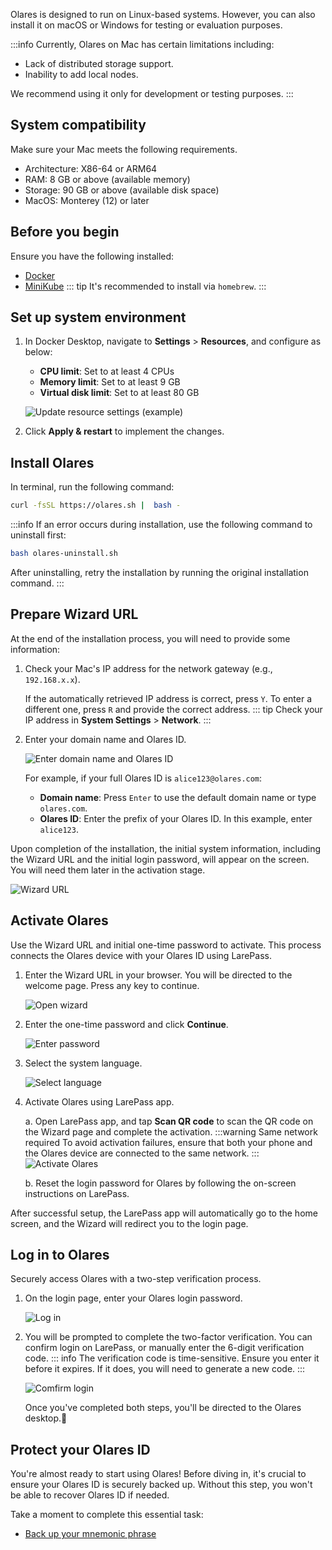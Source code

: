 

Olares is designed to run on Linux-based systems. However, you can also install it on macOS or Windows for testing or evaluation purposes.

:::info
Currently, Olares on Mac has certain limitations including:
- Lack of distributed storage support.
- Inability to add local nodes.

We recommend using it only for development or testing purposes.
:::
## System compatibility
Make sure your Mac meets the following requirements.
- Architecture: X86-64 or ARM64
- RAM: 8 GB or above (available memory)
- Storage: 90 GB or above (available disk space)
- MacOS: Monterey (12) or later

## Before you begin
Ensure you have the following installed:
- [Docker](https://www.docker.com/products/docker-desktop/)
- [MiniKube](https://minikube.sigs.k8s.io/docs/start/?arch=%2Fmacos%2Farm64%2Fstable%2Fhomebrew)
    ::: tip
    It's recommended to install via `homebrew`.
    :::

## Set up system environment
1. In Docker Desktop, navigate to **Settings** > **Resources**, and configure as below:
    - **CPU limit**: Set to at least 4 CPUs
    - **Memory limit**: Set to at least 9 GB
    - **Virtual disk limit**: Set to at least 80 GB

   ![Update resource settings (example)](/images/manual/get-started/docker-resources-settings.png)
2. Click **Apply & restart** to implement the changes.
## Install Olares
In terminal, run the following command:

 ```bash
 curl -fsSL https://olares.sh |  bash -
 ```
:::info
If an error occurs during installation, use the following command to uninstall first:
```bash
bash olares-uninstall.sh
```
After uninstalling, retry the installation by running the original installation command.
:::
## Prepare Wizard URL
At the end of the installation process, you will need to provide some information:
1. Check your Mac's IP address for the network gateway (e.g., `192.168.x.x`). 

   If the automatically retrieved IP address is correct, press `Y`. To enter a different one, press `R` and provide the correct address.
   ::: tip
   Check your IP address in **System Settings** > **Network**.
   :::
2. Enter your domain name and Olares ID.

   ![Enter domain name and Olares ID](/images/manual/get-started/enter-olares-id.png)

   For example, if your full Olares ID is `alice123@olares.com`:
    - **Domain name**: Press `Enter` to use the default domain name or type `olares.com`.
    - **Olares ID**: Enter the prefix of your Olares ID. In this example, enter `alice123`.

Upon completion of the installation, the initial system information, including the Wizard URL and the initial login password, will appear on the screen. You will need them later in the activation stage.

![Wizard URL](/images/manual/get-started/wizard-url-and-login-password.png)

## Activate Olares

Use the Wizard URL and initial one-time password to activate. This process connects the Olares device with your Olares ID using LarePass.

1. Enter the Wizard URL in your browser. You will be directed to the welcome page. Press any key to continue.

   ![Open wizard](/images/manual/get-started/open-wizard.png)
2. Enter the one-time password and click **Continue**.

   ![Enter password](/images/manual/get-started/wizard-enter-password.png)
3. Select the system language.

   ![Select language](/images/manual/get-started/select-language.png)
4. Activate Olares using LarePass app.

   a. Open LarePass app, and tap **Scan QR code** to scan the QR code on the Wizard page and complete the activation.
   :::warning Same network required
   To avoid activation failures, ensure that both your phone and the Olares device are connected to the same network.
   :::
   ![Activate Olares](/images/manual/get-started/activate-olares.png)

   b. Reset the login password for Olares by following the on-screen instructions on LarePass.

After successful setup, the LarePass app will automatically go to the home screen, and the Wizard will redirect you to the login page.

## Log in to Olares

Securely access Olares with a two-step verification process.

1. On the login page, enter your Olares login password.

   ![Log in](/images/manual/get-started/log-in.png)
2. You will be prompted to complete the two-factor verification. You can confirm login on LarePass, or manually enter the 6-digit verification code.
   ::: info
   The verification code is time-sensitive. Ensure you enter it before it expires. If it does, you will need to generate a new code.
   :::

   ![Comfirm login](/images/manual/get-started/confirm-login.png)

   Once you've completed both steps, you'll be directed to the Olares desktop.🎉

## Protect your Olares ID

You're almost ready to start using Olares! Before diving in, it's crucial to ensure your Olares ID is securely backed up. Without this step, you won't be able to recover Olares ID if needed.

Take a moment to complete this essential task:
- [Back up your mnemonic phrase](./back-up-mnemonics.md)